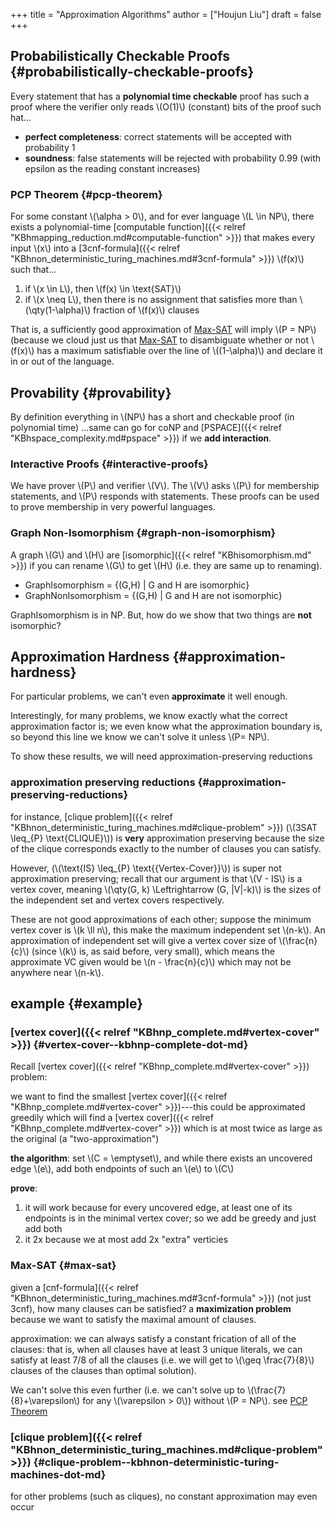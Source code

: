+++
title = "Approximation Algorithms"
author = ["Houjun Liu"]
draft = false
+++

## Probabilistically Checkable Proofs {#probabilistically-checkable-proofs}

Every statement that has a **polynomial time checkable** proof has such a proof where the verifier only reads \\(O(1)\\) (constant) bits of the proof such hat...

-   **perfect completeness**: correct statements will be accepted with probability 1
-   **soundness**: false statements will be rejected with probability 0.99 (with epsilon as the reading constant increases)


### PCP Theorem {#pcp-theorem}

For some constant \\(\alpha > 0\\), and for ever language \\(L \in NP\\), there exists a polynomial-time [computable function]({{< relref "KBhmapping_reduction.md#computable-function" >}}) that makes every input \\(x\\) into a [3cnf-formula]({{< relref "KBhnon_deterministic_turing_machines.md#3cnf-formula" >}}) \\(f(x)\\) such that...

1.  if \\(x \in L\\), then \\(f(x) \in \text{SAT}\\)
2.  if \\(x \neq L\\), then there is no assignment that satisfies more than \\(\qty(1-\alpha)\\) fraction of \\(f(x)\\) clauses

That is, a sufficiently good approximation of [Max-SAT](#max-sat) will imply \\(P = NP\\) (because we cloud just us that [Max-SAT](#max-sat) to disambiguate whether or not \\(f(x)\\) has a maximum satisfiable over the line of \\((1-\alpha)\\) and declare it in or out of the language.


## Provability {#provability}

By definition everything in \\(NP\\) has a short and checkable proof (in polynomial time) ...same can go for coNP and [PSPACE]({{< relref "KBhspace_complexity.md#pspace" >}}) if we **add interaction**.


### Interactive Proofs {#interactive-proofs}

We have prover \\(P\\) and verifier \\(V\\). The \\(V\\) asks \\(P\\) for membership statements, and \\(P\\) responds with statements. These proofs can be used to prove membership in very powerful languages.


### Graph Non-Isomorphism {#graph-non-isomorphism}

A graph \\(G\\) and \\(H\\) are [isomorphic]({{< relref "KBhisomorphism.md" >}}) if you can rename \\(G\\) to get \\(H\\) (i.e. they are same up to renaming).

-   GraphIsomorphism = {(G,H) | G and H are isomorphic}
-   GraphNonIsomorphism = {(G,H) | G and H are not isomorphic}

GraphIsomorphism is in NP. But, how do we show that two things are **not** isomorphic?


## Approximation Hardness {#approximation-hardness}

For particular problems, we can't even **approximate** it well enough.

Interestingly, for many problems, we know exactly what the correct approximation factor is; we even know what the approximation boundary is, so beyond this line we know we can't solve it unless \\(P= NP\\).

To show these results, we will need approximation-preserving reductions


### approximation preserving reductions {#approximation-preserving-reductions}

for instance, [clique problem]({{< relref "KBhnon_deterministic_turing_machines.md#clique-problem" >}}) (\\(3SAT \leq\_{P} \text{CLIQUE}\\)) is **very** approximation preserving because the size of the clique corresponds exactly to the number of clauses you can satisfy.

However, (\\(\text{IS} \leq\_{P} \text{{Vertex-Cover}}\\)) is super not approximation preserving; recall that our argument is that \\(V - IS\\) is a vertex cover, meaning \\(\qty(G, k) \Leftrightarrow (G, |V|-k)\\) is the sizes of the independent set and vertex covers respectively.

These are not good approximations of each other; suppose the minimum vertex cover is \\(k \ll n\\), this make the maximum independent set \\(n-k\\). An approximation of independent set will give a vertex cover size of \\(\frac{n}{c}\\) (since \\(k\\) is, as said before, very small), which means the approximate VC given would be \\(n - \frac{n}{c}\\) which may not be anywhere near \\(n-k\\).


## example {#example}


### [vertex cover]({{< relref "KBhnp_complete.md#vertex-cover" >}}) {#vertex-cover--kbhnp-complete-dot-md}

Recall [vertex cover]({{< relref "KBhnp_complete.md#vertex-cover" >}}) problem:

we want to find the smallest [vertex cover]({{< relref "KBhnp_complete.md#vertex-cover" >}})---this could be approximated greedily which will find a [vertex cover]({{< relref "KBhnp_complete.md#vertex-cover" >}}) which is at most twice as large as the original (a "two-approximation")

**the algorithm**: set \\(C = \emptyset\\), and while there exists an uncovered edge \\(e\\), add both endpoints of such an \\(e\\) to \\(C\\)

**prove**:

1.  it will work because for every uncovered edge, at least one of its endpoints is in the minimal vertex cover; so we add be greedy and just add both
2.  it 2x because we at most add 2x "extra" verticies


### Max-SAT {#max-sat}

given a [cnf-formula]({{< relref "KBhnon_deterministic_turing_machines.md#3cnf-formula" >}}) (not just 3cnf), how many clauses can be satisfied? a **maximization problem** because we want to satisfy the maximal amount of clauses.

approximation: we can always satisfy a constant frication of all of the clauses: that is, when all clauses have at least 3 unique literals, we can satisfy at least 7/8 of all the clauses (i.e. we will get to \\(\geq \frac{7}{8}\\) clauses of the clauses than optimal solution).

We can't solve this even further (i.e. we can't solve up to \\(\frac{7}{8}+\varepsilon\\) for any \\(\varepsilon > 0\\)) without \\(P = NP\\). see [PCP Theorem](#pcp-theorem)


### [clique problem]({{< relref "KBhnon_deterministic_turing_machines.md#clique-problem" >}}) {#clique-problem--kbhnon-deterministic-turing-machines-dot-md}

for other problems (such as cliques), no constant approximation may even occur

